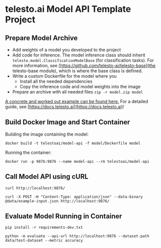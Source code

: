 # telesto.ai Model API Template Project

## Prepare Model Archive

* Add weights of a model you developed to the project
* Add code for inference. The model inference class should inherit `telesto.model.ClassificationModelBase` 
(for classification tasks). For more information, see [https://github.com/telesto-ai/telesto-base](the telesto-base module),
which is where the base class is defined.
* Write a custom Dockerfile for the model where you
    - Install all the needed dependencies
    - Copy the inference code and model weights into the image
* Prepare an archive with all needed files `zip -r model.zip model`

[A concrete and worked out example can be found here.](https://github.com/telesto-ai/telesto-base/tree/develop/tests/example_model)
For a detailed guide, see [https://docs.telesto.ai](https://docs.telesto.ai)!

## Build Docker Image and Start Container
Building the image containing the model:
```
docker build -t telestoai/model-api -f model/Dockerfile model
```

Running the container:
```
docker run -p 9876:9876 --name model-api --rm telestoai/model-api
```

## Call Model API using cURL

```
curl http://localhost:9876/

curl -X POST -H "Content-Type: application/json" --data-binary @data/example-input.json http://localhost:9876/
```

## Evaluate Model Running in Container

```
pip install -r requirements-dev.txt

python -m evaluate --api-url http://localhost:9876 --dataset-path data/test-dataset --metric accuracy
```
